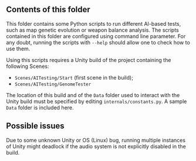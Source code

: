 ## Contents of this folder

This folder contains some Python scripts to run different AI-based tests, such as map genetic evolution or weapon balance analysis.
The scripts contained in this folder are configured using command line parameter. For any doubt, running the scripts with `--help` should allow one to check how to use them.

Using this scripts requires a Unity build of the project containing the following Scenes:
- `Scenes/AITesting/Start` (first scene in the build);
- `Scenes/AITesting/GenomeTester`

The location of this build and of the `Data` folder used to interact with the Unity build must be specified by editing `internals/constants.py`.
A sample `Data` folder is included here.

## Possible issues
Due to some unknown Unity or OS (Linux) bug, running multiple instances of Unity might deadlock if the audio system is not explicitly disabled in the build.
